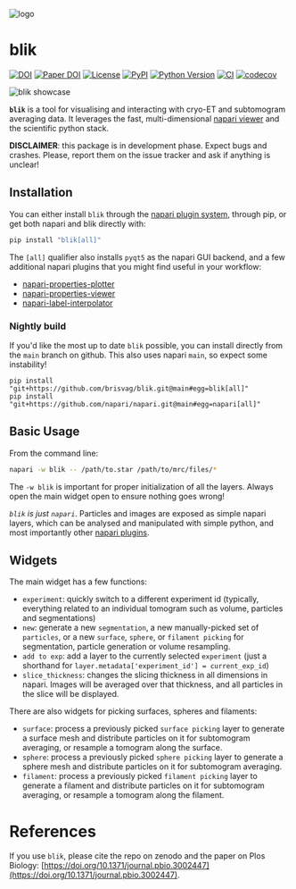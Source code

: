![logo](https://github.com/brisvag/blik/raw/main/docs/images/logo.png)

# blik

[![DOI](https://zenodo.org/badge/DOI/10.5281/zenodo.10090438.svg)](https://zenodo.org/doi/10.5281/zenodo.10090438)
[![Paper DOI](https://zenodo.org/badge/DOI/10.1371/journal.pbio.3002447.svg)](https://doi.org/10.1371/journal.pbio.3002447)
[![License](https://img.shields.io/pypi/l/blik.svg?color=green)](https://github.com/brisvag/blik/raw/main/LICENSE)
[![PyPI](https://img.shields.io/pypi/v/blik.svg?color=green)](https://pypi.org/project/blik)
[![Python Version](https://img.shields.io/pypi/pyversions/blik.svg?color=green)](https://python.org)
[![CI](https://github.com/brisvag/blik/actions/workflows/ci.yml/badge.svg)](https://github.com/brisvag/blik/actions/workflows/ci.yml)
[![codecov](https://codecov.io/gh/brisvag/blik/branch/main/graph/badge.svg)](https://codecov.io/gh/brisvag/blik)


![blik showcase](https://user-images.githubusercontent.com/23482191/161224963-ad746a06-c2e5-46fe-a13b-f356bc4ad72b.png)

**`blik`** is a tool for visualising and interacting with cryo-ET and subtomogram averaging data. It leverages the fast, multi-dimensional [napari viewer](https://napari.org) and the scientific python stack.

**DISCLAIMER**: this package is in development phase. Expect bugs and crashes. Please, report them on the issue tracker and ask if anything is unclear!

## Installation

You can either install `blik` through the [napari plugin system](https://napari.org/plugins/index.html), through pip, or get both napari and blik directly with:

```bash
pip install "blik[all]"
```

The `[all]` qualifier also installs `pyqt5` as the napari GUI backend, and a few additional napari plugins that you might find useful in your workflow:
- [napari-properties-plotter](https://github.com/brisvag/napari-properties-plotter)
- [napari-properties-viewer](https://github.com/kevinyamauchi/napari-properties-viewer)
- [napari-label-interpolator](https://github.com/brisvag/napari-label-interpolator)

### Nightly build

If you'd like the most up to date `blik` possible, you can install directly from the `main` branch on github. This also uses napari `main`, so expect some instability!

```
pip install "git+https://github.com/brisvag/blik.git@main#egg=blik[all]"
pip install "git+https://github.com/napari/napari.git@main#egg=napari[all]"
```

## Basic Usage

From the command line:
```bash
napari -w blik -- /path/to.star /path/to/mrc/files/*
```

The `-w blik` is important for proper initialization of all the layers. Always open the main widget open to ensure nothing goes wrong!

*`blik` is just `napari`*. Particles and images are exposed as simple napari layers, which can be analysed and manipulated with simple python, and most importantly other [napari plugins](https://napari-hub.org/).

## Widgets

The main widget has a few functions:

- `experiment`: quickly switch to a different experiment id (typically, everything related to an individual tomogram such as volume, particles and segmentations)
- `new`: generate a new `segmentation`, a new manually-picked set of `particles`, or a new `surface`, `sphere`, or `filament picking` for segmentation, particle generation or volume resampling.
- `add to exp`: add a layer to the currently selected `experiment` (just a shorthand for `layer.metadata['experiment_id'] = current_exp_id`)
- `slice_thickness`: changes the slicing thickness in all dimensions in napari. Images will be averaged over that thickness, and all particles in the slice will be displayed.

There are also widgets for picking surfaces, spheres and filaments:

- `surface`: process a previously picked `surface picking` layer to generate a surface mesh and distribute particles on it for subtomogram averaging, or resample a tomogram along the surface.
- `sphere`: process a previously picked `sphere picking` layer to generate a sphere mesh and distribute particles on it for subtomogram averaging.
- `filament`: process a previously picked `filament picking` layer to generate a filament and distribute particles on it for subtomogram averaging, or resample a tomogram along the filament.

# References

If you use `blik`, please cite the repo on zenodo and the paper on Plos Biology: [https://doi.org/10.1371/journal.pbio.3002447](https://doi.org/10.1371/journal.pbio.3002447).
